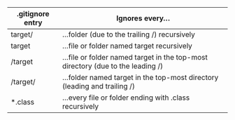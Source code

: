 | .gitignore entry | Ignores every… | 
| ------------- |-------------|
| target/      | …folder (due to the trailing /) recursively | 
| target       | …file or folder named target recursively     |   
| /target      | …file or folder named target in the top-most directory (due to the leading /)     |   
| /target/     | …folder named target in the top-most directory (leading and trailing /)    |   
| *.class      |  …every file or folder ending with .class recursively    |   
	
	
	
	
